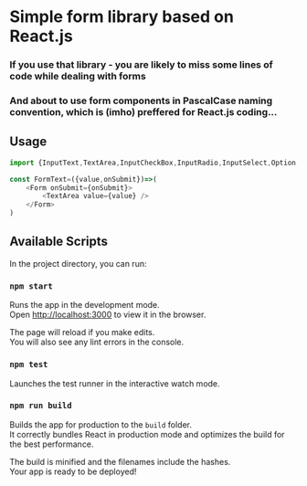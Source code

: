 # Simple form library based on React.js
### If you use that library - you are likely to miss some lines of code while dealing with forms
### And about to use form components in PascalCase naming convention, which is (imho) preffered for React.js coding...

## Usage

```js
import {InputText,TextArea,InputCheckBox,InputRadio,InputSelect,Option,Form} from './form_lib/FormLib'

const FormText=({value,onSubmit})=>(
    <Form onSubmit={onSubmit}>
        <TextArea value={value} />
    </Form>
)
```

## Available Scripts

In the project directory, you can run:

### `npm start`

Runs the app in the development mode.<br>
Open [http://localhost:3000](http://localhost:3000) to view it in the browser.

The page will reload if you make edits.<br>
You will also see any lint errors in the console.

### `npm test`

Launches the test runner in the interactive watch mode.<br>

### `npm run build`

Builds the app for production to the `build` folder.<br>
It correctly bundles React in production mode and optimizes the build for the best performance.

The build is minified and the filenames include the hashes.<br>
Your app is ready to be deployed!